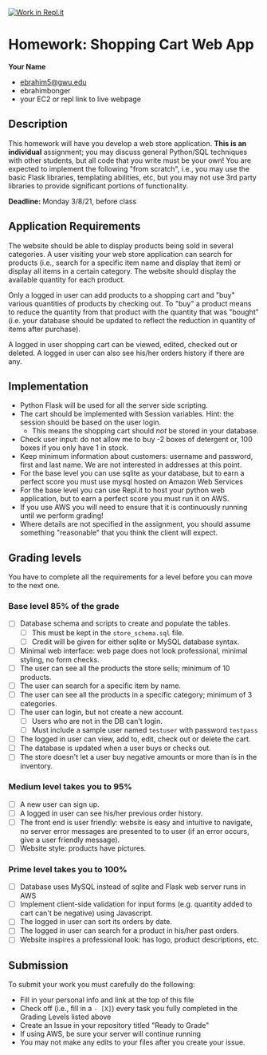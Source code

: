 [![Work in Repl.it](https://classroom.github.com/assets/work-in-replit-14baed9a392b3a25080506f3b7b6d57f295ec2978f6f33ec97e36a161684cbe9.svg)](https://classroom.github.com/online_ide?assignment_repo_id=4203877&assignment_repo_type=AssignmentRepo)
# Homework: Shopping Cart Web App

**Your Name**
 - ebrahim5@gwu.edu
 - ebrahimbonger
 - your EC2 or repl link to live webpage

## Description
This homework will have you develop a web store application.  **This is an individual** assignment; you may discuss general Python/SQL techniques with other students, but all code that you write must be your own! You are expected to implement the following "from scratch", i.e., you may use the basic Flask libraries, templating abilities, etc, but you may not use 3rd party libraries to provide significant portions of functionality.

**Deadline:** Monday 3/8/21, before class

## Application Requirements
The website should be able to display products being sold in several categories. A user visiting your web store application can search for products (i.e., search for a specific item name and display that item) or display all items in a certain category. The website should display the available quantity for each product.

Only a logged in user can add products to a shopping cart and "buy" various quantities of products by checking out. To "buy" a product means to reduce the quantity from that product with the quantity that was "bought" (i.e. your database should be updated to reflect the reduction in quantity of items after purchase). 

A logged in user shopping cart can be viewed, edited, checked out or deleted. A logged in user can also see his/her orders history if there are any.

## Implementation
- Python Flask will be used for all the server side scripting.
- The cart should be implemented with Session variables. Hint: the session should be based on the user login.
  - This means the shopping cart should *not* be stored in your database.
- Check user input: do not allow me to buy -2 boxes of detergent or, 100 boxes if you only have 1 in stock.
- Keep minimum information about customers: username and password, first and last name. We are not interested in addresses at this point.
- For the base level you can use sqlite as your database, but to earn a perfect score you must use mysql hosted on Amazon Web Services
- For the base level you can use Repl.it to host your python web application, but to earn a perfect score you must run it on AWS.
- If you use AWS you will need to ensure that it is continuously running until we perform grading!
- Where details are not specified in the assignment, you should assume something "reasonable" that you think the client will expect.


## Grading levels
You have to complete all the requirements for a level before you can move to the next one.

### Base level 85% of the grade
- [ ] Database schema and scripts to create and populate the tables.
  - [ ] This must be kept in the `store_schema.sql` file.
  - [ ] Credit will be given for either sqlite or MySQL database syntax.
- [ ] Minimal web interface: web page does not look professional, minimal styling, no form checks.
- [ ] The user can see all the products the store sells; minimum of 10 products.
- [ ] The user can search for a specific item by name.
- [ ] The user can see all the products in a specific category; minimum of 3 categories.
- [ ] The user can login, but not create a new account.
  - [ ] Users who are not in the DB can't login.
  - [ ] Must include a sample user named `testuser` with password `testpass`
- [ ] The logged in user can view, add to, edit, check out or delete the cart.
- [ ] The database is updated when a user buys or checks out.
- [ ] The store doesn't let a user buy negative amounts or more than is in the inventory.

### Medium level takes you to 95%
- [ ] A new user can sign up.
- [ ] A logged in user can see his/her previous order history.
- [ ] The front end is user friendly: website is easy and intuitive to navigate, no server error messages are presented to to user (if an error occurs, give a user friendly message).
- [ ] Website style: products have pictures.

### Prime level takes you to 100%
- [ ] Database uses MySQL instead of sqlite and Flask web server runs in AWS
- [ ] Implement client-side validation for input forms (e.g. quantity added to cart can't be negative) using Javascript.
- [ ] The logged in user can sort its orders by date.
- [ ] The logged in user can search for a product in his/her past orders.
- [ ] Website inspires a professional look: has logo, product descriptions, etc.

## Submission
To submit your work you must carefully do the following:
  - Fill in your personal info and link at the top of this file
  - Check off (i.e., fill in a `- [X]`) every task you fully completed in the Grading Levels listed above
  - Create an Issue in your repository titled "Ready to Grade"
  - If using AWS, be sure your server will continue running
  - You may not make any edits to your files after you create your issue.
